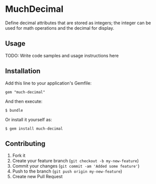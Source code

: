 # MuchDecimal

Define decimal attributes that are stored as integers; the integer can be used for math operations and the decimal for display.

## Usage

TODO: Write code samples and usage instructions here

## Installation

Add this line to your application's Gemfile:

    gem "much-decimal"

And then execute:

    $ bundle

Or install it yourself as:

    $ gem install much-decimal

## Contributing

1. Fork it
2. Create your feature branch (`git checkout -b my-new-feature`)
3. Commit your changes (`git commit -am 'Added some feature'`)
4. Push to the branch (`git push origin my-new-feature`)
5. Create new Pull Request
